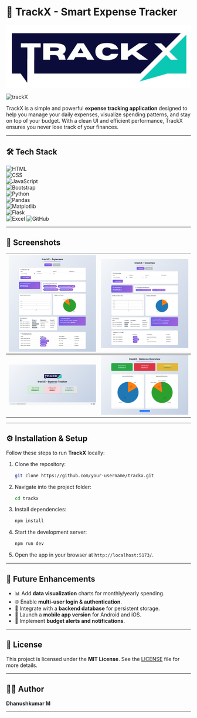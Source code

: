 # 🧾 TrackX - Smart Expense Tracker

<p align="center">
  <img src="screenshots/trackX_logo.png" alt="trackX Logo" width="1000"/>
</p> 

![trackX](https://img.shields.io/badge/trackX-ACTIVE-leafgreen?style=for-the-badge)

TrackX is a simple and powerful **expense tracking application** designed to help you manage your daily expenses, visualize spending patterns, and stay on top of your budget. With a clean UI and efficient performance, TrackX ensures you never lose track of your finances.

---

## 🛠️ Tech Stack

![HTML](https://img.shields.io/badge/HTML-HTML-orange?style=for-the-badge&logo=html5&logoColor=orange)  
![CSS](https://img.shields.io/badge/CSS-CSS-blue?style=for-the-badge&logo=css3&logoColor=blue)  
![JavaScript](https://img.shields.io/badge/JavaScript-JS-yellow?style=for-the-badge&logo=javascript&logoColor=yellow)  
![Bootstrap](https://img.shields.io/badge/Bootstrap-CSS_Framework-563D7C?style=for-the-badge&logo=bootstrap&logoColor=white)  
![Python](https://img.shields.io/badge/Python-Programming-3776AB?style=for-the-badge&logo=python&logoColor=yellow)  
![Pandas](https://img.shields.io/badge/Pandas-Data_Analysis-150458?style=for-the-badge&logo=pandas&logoColor=blue)  
![Matplotlib](https://img.shields.io/badge/Matplotlib-Data_Visualization-F77609?style=for-the-badge&logo=matplotlib&logoColor=white)  
![Flask](https://img.shields.io/badge/Flask-Web_Framework-FFFFFH?style=for-the-badge&logo=flask&logoColor=white)  
![Excel](https://img.shields.io/badge/Excel-Spreadsheet-217346?style=for-the-badge&logo=microsoft-excel&logoColor=white) 
![GitHub](https://img.shields.io/badge/GitHub-Code-black?style=for-the-badge&logo=github&logoColor=white)


---

## 📸 Screenshots

<div align="center">

| ![Dashboard - Expense](screenshots/expense.png)  | ![Dashboard - Income](screenshots/income.png) |
|----------------------------------------------|-----------------------------------------|
| ![Landing Page](screenshots/landing_page.png)| ![Reports](screenshots/summary.png) |

</div>

---

## ⚙️ Installation & Setup

Follow these steps to run **TrackX** locally:

1. Clone the repository:
   ```bash
   git clone https://github.com/your-username/trackx.git
   ```

2. Navigate into the project folder:

   ```bash
   cd trackx
   ```
3. Install dependencies:

   ```bash
   npm install
   ```
4. Start the development server:

   ```bash
   npm run dev
   ```
5. Open the app in your browser at `http://localhost:5173/`.

---

## 🚀 Future Enhancements

* 📊 Add **data visualization** charts for monthly/yearly spending.
* 🌐 Enable **multi-user login & authentication**.
* 💾 Integrate with a **backend database** for persistent storage.
* 📱 Launch a **mobile app version** for Android and iOS.
* 🔔 Implement **budget alerts and notifications**.

---

## 📜 License

This project is licensed under the **MIT License**.
See the [LICENSE](./LICENSE) file for more details.

---

## 👨‍💻 Author

**Dhanushkumar M**

---
